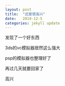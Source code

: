 ```yaml
---
layout: post
title:  "还是很高兴"
date:   2019-12-5 
categories: jekyll update
---
```


发现了一个好东西

3ds的vc模拟器居然这么强大

psp的模拟器也整理好了

再过几天就要回家了

高兴
